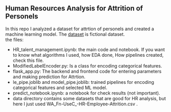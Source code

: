 ## Human Resources Analysis for Attrition of Personels

In this repo I analyzed a dataset for attrtion of personels and created a machine learning model. The [dataset](https://www.kaggle.com/pavansubhasht/ibm-hr-analytics-attrition-dataset) is fictional dataset. <br>
the files:
* HR_talent_management.ipynb: the main code and notebook. If you want to know what algorithms I used, how EDA done, How pipelines created, check this file.
* ModifiedLabelEncoder.py: Is a class for encoding categorical features.
* flask_app.py: The backend and frontend code for entering parameters and making prediction for Attrtion.
* le_pipe.joblib and model_pipe.joblib: trained pipelines for encoding categorical features and selected ML model.
* predict_notebook.ipynb: a notebook for check results (not important).
* data directory contains some datasets that are good for HR analysis, but here I just used WA_Fn-UseC_-HR-Employee-Attrition.csv .

